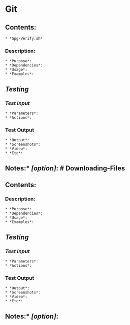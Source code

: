 # **Git**

## Contents:
	* *Gpg-Verify.sh*

### **Description**:
	* *Purpose*:
	* *Dependencies*:
	* *Usage*:
	* *Examples*:

## *Testing*
### *Test Input*
	* *Parameters*:
	* *Actions*:

### Test Output
	* *Output*:
	* *Screenshots*:
	* *Video*:
	* *Etc*:

## Notes:* *[option]*: # **Downloading-Files**

## Contents:

### **Description**:
	* *Purpose*:
	* *Dependencies*:
	* *Usage*:
	* *Examples*:

## *Testing*
### *Test Input*
	* *Parameters*:
	* *Actions*:

### Test Output
	* *Output*:
	* *Screenshots*:
	* *Video*:
	* *Etc*:

## Notes:* *[option]*: 